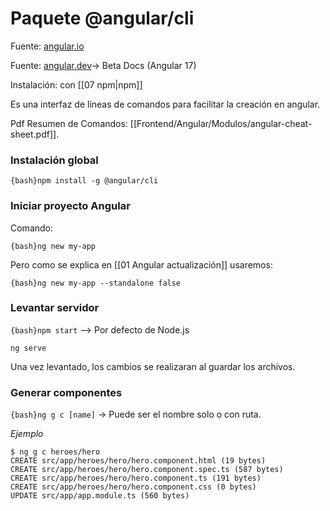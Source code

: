 
# Paquete @angular/cli

Fuente: [angular.io](https://angular.io/cli)

Fuente: [angular.dev](https://angular.dev/tools/cli)-> Beta Docs (Angular 17)

Instalación: con [[07 npm|npm]]

Es una interfaz de líneas de comandos para facilitar la creación en angular.

Pdf Resumen de Comandos: [[Frontend/Angular/Modulos/angular-cheat-sheet.pdf]].

### Instalación global

`{bash}npm install -g @angular/cli`

### Iniciar proyecto Angular

Comando:

`{bash}ng new my-app`

Pero como se explica en [[01 Angular actualización]] usaremos:

`{bash}ng new my-app --standalone false`

### Levantar servidor

`{bash}npm start` --> Por defecto de Node.js

`ng serve`

Una vez levantado, los cambios se realizaran al guardar los archivos.


### Generar componentes

`{bash}ng g c [name]` -> Puede ser el nombre solo o con ruta.

_Ejemplo_
``` title='Consola: Crear componente por ruta'
$ ng g c heroes/hero
CREATE src/app/heroes/hero/hero.component.html (19 bytes)
CREATE src/app/heroes/hero/hero.component.spec.ts (587 bytes)
CREATE src/app/heroes/hero/hero.component.ts (191 bytes)
CREATE src/app/heroes/hero/hero.component.css (0 bytes)
UPDATE src/app/app.module.ts (560 bytes) 
```



